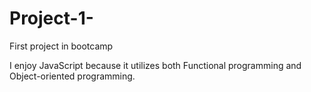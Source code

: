 # Project-1-
First project in bootcamp 

I enjoy JavaScript because it utilizes both Functional programming and Object-oriented programming.